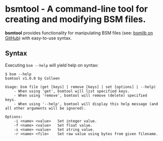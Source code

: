 # bsmtool - A command-line tool for creating and modifying BSM files.
**bsmtool** provides functionality for manipulating BSM files (see: [bsmlib on GitHub](https://github.com/colleen05/bsmlib)) with easy-to-use syntax.

## Syntax
Executing `bsm --help` will yield help on syntax:
```
$ bsm --help
bsmtool v1.0.0 by Colleen

Usage: bsm file (get [keys] | remove [keys] | set [options] | --help)
    - When using 'get', bsmtool will list specified keys.
    - When using 'remove', bsmtool will remove (delete) specified keys.
    - When using '--help', bsmtool will display this help message (and all other arguments will be ignored).

Options:
    -i <name> <value>   Set integer value.
    -f <name> <value>   Set float value.
    -s <name> <value>   Set string value.
    -r <name> <file>    Set raw value using bytes from given filename.
```
